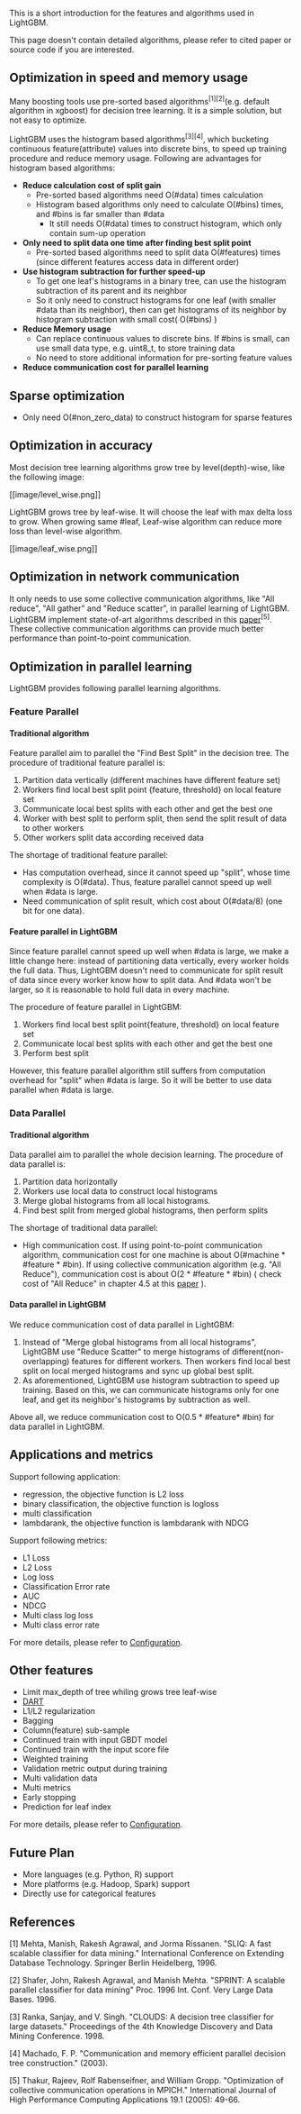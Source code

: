 This is a short introduction for the features and algorithms used in LightGBM. 

This page doesn't contain detailed algorithms, please refer to cited paper or source code if you are interested.

## Optimization in speed and memory usage

Many boosting tools use pre-sorted based algorithms<sup>[1][2]</sup>(e.g. default algorithm in xgboost) for decision tree learning. It is a simple solution, but not easy to optimize.

LightGBM uses the histogram based algorithms<sup>[3][4]</sup>, which bucketing continuous feature(attribute) values into discrete bins, to speed up training procedure and reduce memory usage. Following are advantages for histogram based algorithms:

* **Reduce calculation cost of split gain**
    * Pre-sorted based algorithms need O(#data) times calculation
    * Histogram based algorithms only need to calculate O(#bins) times, and #bins is far smaller than #data
        * It still needs O(#data) times to construct histogram, which only contain sum-up operation
* **Only need to split data one time after finding best split point**
    * Pre-sorted based algorithms need to split data O(#features) times (since different features access data in different order)
* **Use histogram subtraction for further speed-up**
    * To get one leaf's histograms in a binary tree, can use the histogram subtraction of its parent and its neighbor 
    * So it only need to construct histograms for one leaf (with smaller #data than its neighbor), then can get histograms of its neighbor by histogram subtraction with small cost( O(#bins) )
* **Reduce Memory usage**
    * Can replace continuous values to discrete bins. If #bins is small, can use small data type, e.g. uint8_t, to store training data
    * No need to store additional information for pre-sorting feature values
* **Reduce communication cost for parallel learning**

## Sparse optimization
  * Only need O(#non_zero_data) to construct histogram for sparse features

## Optimization in accuracy

Most decision tree learning algorithms grow tree by level(depth)-wise, like the following image:

[[image/level_wise.png]]

LightGBM grows tree by leaf-wise. It will choose the leaf with max delta loss to grow. 
When growing same #leaf, Leaf-wise algorithm can reduce more loss than level-wise algorithm.

[[image/leaf_wise.png]]

## Optimization in network communication

It only needs to use some collective communication algorithms, like "All reduce", "All gather" and "Reduce scatter", in parallel learning of LightGBM. LightGBM implement state-of-art algorithms described in this [paper](http://wwwi10.lrr.in.tum.de/~gerndt/home/Teaching/HPCSeminar/mpich_multi_coll.pdf)<sup>[5]</sup>. These collective communication algorithms can provide much better performance than point-to-point communication.

## Optimization in parallel learning

LightGBM provides following parallel learning algorithms. 

### Feature Parallel

#### Traditional algorithm
Feature parallel aim to parallel the "Find Best Split" in the decision tree. The procedure of traditional feature parallel is:

1. Partition data vertically (different machines have different feature set)
2. Workers find local best split point {feature, threshold} on local feature set
3. Communicate local best splits with each other and get the best one
4. Worker with best split to perform split, then send the split result of data to other workers
5. Other workers split data according received data

The shortage of traditional feature parallel:

* Has computation overhead, since it cannot speed up "split", whose time complexity is O(#data). Thus, feature parallel cannot speed up well when #data is large.
* Need communication of split result, which cost about O(#data/8) (one bit for one data). 

#### Feature parallel in LightGBM

Since feature parallel cannot speed up well when #data is large, we make a little change here: instead of partitioning data vertically, every worker holds the full data. Thus, LightGBM doesn't need to communicate for split result of data since every worker know how to split data. And #data won't be larger, so it is reasonable to hold full data in every machine.

The procedure of feature parallel in LightGBM:

1. Workers find local best split point{feature, threshold} on local feature set
2. Communicate local best splits with each other and get the best one
3. Perform best split

However, this feature parallel algorithm still suffers from computation overhead for "split" when #data is large. So it will be better to use data parallel when #data is large.

### Data Parallel

#### Traditional algorithm
Data parallel aim to parallel the whole decision learning. The procedure of data parallel is:

1. Partition data horizontally 
2. Workers use local data to construct local histograms 
3. Merge global histograms from all local histograms.
4. Find best split from merged global histograms, then perform splits

The shortage of traditional data parallel:

* High communication cost. If using point-to-point communication algorithm, communication cost for one machine is about O(#machine * #feature * #bin). If using collective communication algorithm (e.g. "All Reduce"), communication cost is about O(2 * #feature * #bin) ( check cost of "All Reduce" in chapter 4.5 at this [paper](http://wwwi10.lrr.in.tum.de/~gerndt/home/Teaching/HPCSeminar/mpich_multi_coll.pdf) ).

#### Data parallel in LightGBM

We reduce communication cost of data parallel in LightGBM:

1. Instead of "Merge global histograms from all local histograms", LightGBM use "Reduce Scatter" to merge histograms of different(non-overlapping) features for different workers. Then workers find local best split on local merged histograms and sync up global best split. 
2. As aforementioned, LightGBM use histogram subtraction to speed up training. Based on this, we can communicate histograms only for one leaf, and get its neighbor's histograms by subtraction as well.

Above all, we reduce communication cost to O(0.5 * #feature* #bin) for data parallel in LightGBM.



## Applications and metrics

Support following application:

* regression, the objective function is L2 loss
* binary classification, the objective function is logloss
* multi classification
* lambdarank, the objective function is lambdarank with NDCG

Support following metrics:

* L1 Loss
* L2 Loss
* Log loss
* Classification Error rate
* AUC
* NDCG
* Multi class log loss
* Multi class error rate

For more details, please refer to [Configuration](https://github.com/Microsoft/LightGBM/wiki/Configuration).

## Other features
* Limit max_depth of tree whiling grows tree leaf-wise
* [DART](https://arxiv.org/abs/1505.01866)
* L1/L2 regularization
* Bagging
* Column(feature) sub-sample
* Continued train with input GBDT model
* Continued train with the input score file
* Weighted training
* Validation metric output during training
* Multi validation data
* Multi metrics
* Early stopping
* Prediction for leaf index

For more details, please refer to [Configuration](https://github.com/Microsoft/LightGBM/wiki/Configuration).

## Future Plan

* More languages (e.g. Python, R) support
* More platforms (e.g. Hadoop, Spark) support
* Directly use for categorical features

## References
[1] Mehta, Manish, Rakesh Agrawal, and Jorma Rissanen. "SLIQ: A fast scalable classifier for data mining." International Conference on Extending Database Technology. Springer Berlin Heidelberg, 1996.

[2] Shafer, John, Rakesh Agrawal, and Manish Mehta. "SPRINT: A scalable parallel classifier for data mining" Proc. 1996 Int. Conf. Very Large Data Bases. 1996.

[3] Ranka, Sanjay, and V. Singh. "CLOUDS: A decision tree classifier for large datasets." Proceedings of the 4th Knowledge Discovery and Data Mining Conference. 1998.

[4] Machado, F. P. "Communication and memory efficient parallel decision tree construction." (2003).

[5] Thakur, Rajeev, Rolf Rabenseifner, and William Gropp. "Optimization of collective communication operations in MPICH." International Journal of High Performance Computing Applications 19.1 (2005): 49-66.
